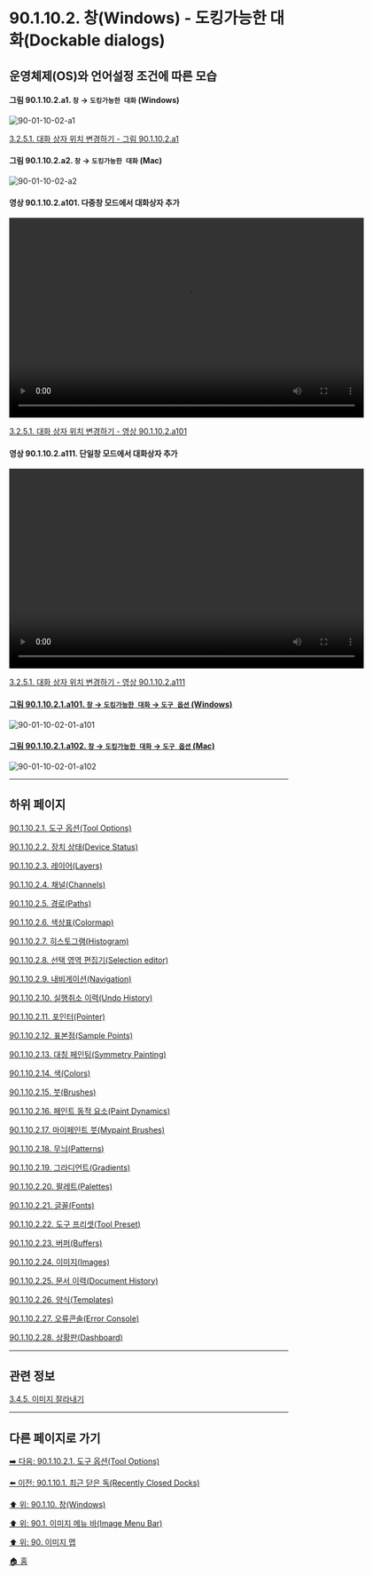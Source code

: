 # 90.1.10.2. 창(Windows) - 도킹가능한 대화(Dockable dialogs)
## 운영체제(OS)와 언어설정 조건에 따른 모습

<a id="90-01-10-02-a1"></a>

#### 그림 90.1.10.2.a1. `창` → `도킹가능한 대화` (Windows)
![90-01-10-02-a1](https://github.com/wonder13662/gimp/assets/15767104/2a664a57-69e3-4890-86c2-400a912ecb2b)

[3.2.5.1. 대화 상자 위치 변경하기 - 그림 90.1.10.2.a1](./03-02-05-01-organizing-dialogs.md#90-01-10-02-a1)

<a id="90-01-10-02-a2"></a>

#### 그림 90.1.10.2.a2. `창` → `도킹가능한 대화` (Mac)
![90-01-10-02-a2](https://github.com/wonder13662/gimp/assets/15767104/1d43d891-4ae0-48f7-9b14-e29df79867f2)

<a id="90-01-10-02-a101"></a>

#### 영상 90.1.10.2.a101. 다중창 모드에서 대화상자 추가
<video controls="controls" width="640" height="360" environment="MacOS:Sonoma 14.2.1 GIMP 2.10.36" src="https://github.com/wonder13662/gimp/assets/15767104/09ddc773-aabd-4ea8-8447-435e2d010e3d"></video>

[3.2.5.1. 대화 상자 위치 변경하기 - 영상 90.1.10.2.a101](./03-02-05-01-organizing-dialogs.md#90-01-10-02-a101)

<a id="90-01-10-02-a111"></a>

#### 영상 90.1.10.2.a111. 단일창 모드에서 대화상자 추가
<video controls="controls" width="640" height="360" environment="MacOS:Sonoma 14.2.1 GIMP 2.10.36" src="https://github.com/wonder13662/gimp/assets/15767104/cc6aec8e-3d77-4945-8685-b7aa00245c07"></video>

[3.2.5.1. 대화 상자 위치 변경하기 - 영상 90.1.10.2.a111](./03-02-05-01-organizing-dialogs.md#90-01-10-02-a111)

<a id="90-01-10-02-01-a101"></a>

#### [그림 90.1.10.2.1.a101. `창` → `도킹가능한 대화` → `도구 옵션` (Windows)](./90-01-10-02-01-tool_options.md#90-01-10-02-01-a101)
![90-01-10-02-01-a101](https://github.com/wonder13662/gimp/assets/15767104/b5d990a0-b382-402d-8de9-d9d3293bb095)

<a id="90-01-10-02-01-a102"></a>

#### [그림 90.1.10.2.1.a102. `창` → `도킹가능한 대화` → `도구 옵션` (Mac)](./90-01-10-02-01-tool_options.md#90-01-10-02-01-a102)
![90-01-10-02-01-a102](https://github.com/wonder13662/gimp/assets/15767104/7b9a6eda-355a-4fe1-8d56-d7359b00ff77)

***

## 하위 페이지

[90.1.10.2.1. 도구 옵션(Tool Options)](./90-01-10-02-01-tool_options.md)

[90.1.10.2.2. 장치 상태(Device Status)](./90-01-10-02-02-device_status.md)

[90.1.10.2.3. 레이어(Layers)](./90-01-10-02-03-layers.md)

[90.1.10.2.4. 채널(Channels)](./90-01-10-02-04-channels.md)

[90.1.10.2.5. 경로(Paths)](./90-01-10-02-05-paths.md)

[90.1.10.2.6. 색상표(Colormap)](./90-01-10-02-06-colormap.md)

[90.1.10.2.7. 히스토그램(Histogram)](./90-01-10-02-07-histogram.md)

[90.1.10.2.8. 선택 영역 편집기(Selection editor)](./90-01-10-02-08-selection_editor.md)

[90.1.10.2.9. 내비게이션(Navigation)](./90-01-10-02-09-navigation.md)

[90.1.10.2.10. 실행취소 이력(Undo History)](./90-01-10-02-10-undo_history.md)

[90.1.10.2.11. 포인터(Pointer)](./90-01-10-02-11-pointer.md)

[90.1.10.2.12. 표본점(Sample Points)](./90-01-10-02-12-sample_points.md)

[90.1.10.2.13. 대칭 페인팅(Symmetry Painting)](./90-01-10-02-13-symmetry_painting.md)

[90.1.10.2.14. 색(Colors)](./90-01-10-02-14-colors.md)

[90.1.10.2.15. 붓(Brushes)](./90-01-10-02-15-brushes.md)

[90.1.10.2.16. 페인트 동적 요소(Paint Dynamics)](./90-01-10-02-16-paint_dynamics.md)

[90.1.10.2.17. 마이페인트 붓(Mypaint Brushes)](./90-01-10-02-17-mypaint_brushes.md)

[90.1.10.2.18. 무늬(Patterns)](./90-01-10-02-18-patterns.md)

[90.1.10.2.19. 그라디언트(Gradients)](./90-01-10-02-19-gradients.md)

[90.1.10.2.20. 팔레트(Palettes)](./90-01-10-02-20-palettes.md)

[90.1.10.2.21. 글꼴(Fonts)](./90-01-10-02-21-fonts.md)

[90.1.10.2.22. 도구 프리셋(Tool Preset)](./90-01-10-02-22-tool_preset.md)

[90.1.10.2.23. 버퍼(Buffers)](./90-01-10-02-23-buffers.md)

[90.1.10.2.24. 이미지(Images)](./90-01-10-02-24-images.md)

[90.1.10.2.25. 문서 이력(Document History)](./90-01-10-02-25-document_history.md)

[90.1.10.2.26. 양식(Templates)](./90-01-10-02-26-templates.md)

[90.1.10.2.27. 오류콘솔(Error Console)](./90-01-10-02-27-error_console.md)

[90.1.10.2.28. 상황판(Dashboard)](./90-01-10-02-28-dashboard.md)

***

## 관련 정보

[3.4.5. 이미지 잘라내기](./03-04-05-crop-an-image.md)

***

## 다른 페이지로 가기

[➡️ 다음: 90.1.10.2.1. 도구 옵션(Tool Options)](./90-01-10-02-01-tool_options.md)

[⬅️ 이전: 90.1.10.1. 최근 닫은 독(Recently Closed Docks)](./90-01-10-01-recently_closed_docks.md)

[⬆️ 위: 90.1.10. 창(Windows)](./90-01-10-00-windows.md)

[⬆️ 위: 90.1. 이미지 메뉴 바(Image Menu Bar)](./90-01-00-image-menu-bar.md)

[⬆️ 위: 90. 이미지 맵](./90-00-image-map.md)

[🏠 홈](./00-home.md)
